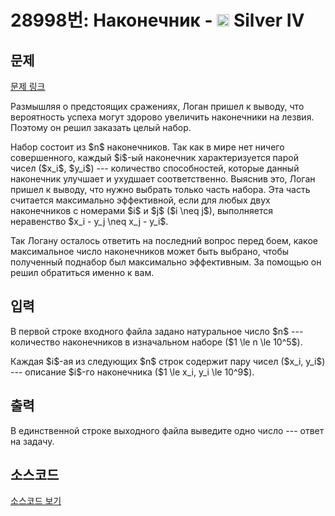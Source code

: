 # 28998번: Наконечник - <img src="https://static.solved.ac/tier_small/7.svg" style="height:20px" /> Silver IV

<!-- performance -->

<!-- 문제 제출 후 깃허브에 푸시를 했을 때 제출한 코드의 성능이 입력될 공간입니다.-->

<!-- end -->

## 문제

[문제 링크](https://boj.kr/28998)


<p>Размышляя о предстоящих сражениях, Логан пришел к выводу, что вероятность успеха могут здорово увеличить наконечники на лезвия. Поэтому он решил заказать целый набор.</p>

<p>Набор состоит из $n$ наконечников. Так как в мире нет ничего совершенного, каждый $i$-ый наконечник характеризуется парой чисел ($x_i$, $y_i$) --- количество способностей, которые данный наконечник улучшает и ухудшает соответственно. Выяснив это, Логан пришел к выводу, что нужно выбрать только часть набора. Эта часть считается максимально эффективной, если для любых двух наконечников с номерами $i$ и $j$ ($i \neq j$), выполняется неравенство $x_i - y_j \neq x_j - y_i$. </p>

<p>Так Логану осталось ответить на последний вопрос перед боем, какое максимальное число наконечников может быть выбрано, чтобы полученный поднабор был максимально эффективным. За помощью он решил обратиться именно к вам. </p>



## 입력


<p>В первой строке входного файла задано натуральное число $n$ --- количество наконечников в изначальном наборе ($1 \le n \le 10^5$).</p>

<p>Каждая $i$-ая из следующих $n$ строк содержит пару чисел ($x_i, y_i$) --- описание $i$-го наконечника ($1 \le x_i, y_i \le 10^9$). </p>



## 출력


<p>В единственной строке выходного файла выведите одно число --- ответ на задачу.</p>



## 소스코드

[소스코드 보기](Наконечник.cpp)